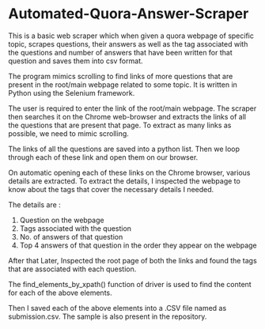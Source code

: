 # Automated-Quora-Answer-Scraper

This is a basic web scraper which when given a quora webpage of specific topic, scrapes questions, their answers as well as the tag associated with the questions and number of answers that have been written for that question and saves them into csv format.


The program mimics scrolling to find links of more questions that are present in the root/main webpage related to some topic. 
It is written in Python using the Selenium framework.

The user is required to enter the link of the root/main webpage. The scraper then searches it on the Chrome web-browser and extracts the links of all the questions that are present that page. To extract as many links as possible, we need to mimic scrolling.

The links of all the questions are saved into a python list. Then we loop through each of these link and open them on our browser. 


On automatic opening each of these links on the Chrome browser, various details are extracted. To extract the details, I inspected the webpage to know about the tags that cover the necessary details I needed.

The details are :
1. Question on the webpage
2. Tags associated with the question
3. No. of answers of that question
4. Top 4 answers of that question in the order they appear on the webpage



After that Later, Inspected the root page of both the links and found the tags that are associated with each question. 

The find_elements_by_xpath() function of driver is used to find the content for each of the above elements.

Then I saved each of the above elements into a .CSV file named as submission.csv. 
The sample is also present in the repository.

 
 
